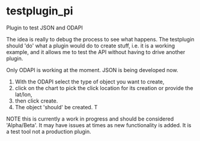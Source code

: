 # testplugin_pi
Plugin to test JSON and ODAPI

The idea is really to debug the process to see what happens. 
The testplugin should 'do' what a plugin would do to create stuff, 
i.e. it is a working example, 
and it allows me to test the API without having to drive another plugin.

Only ODAPI is working at the moment. JSON is being developed now.

1. With the ODAPI select the type of object you want to create, 
2. click on the chart to pick the click location for its creation or provide the lat/lon, 
3. then click create. 
4. The object 'should' be created. T

NOTE this is currently a work in progress and should be considered 'Alpha/Beta'. It may have issues at times as new functionality is added. It is a test tool not a production plugin.
